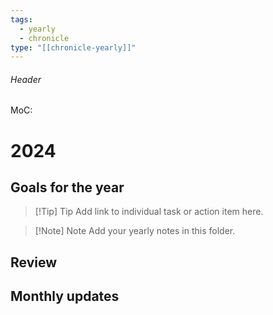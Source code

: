 ```yaml
---
tags:
  - yearly
  - chronicle
type: "[[chronicle-yearly]]"
---
```

###### Header
MoC: 
# 2024

## Goals for the year

>[!Tip] Tip
>Add link to individual task or action item here.

>[!Note] Note
>Add your yearly notes in this folder.

## Review



## Monthly updates